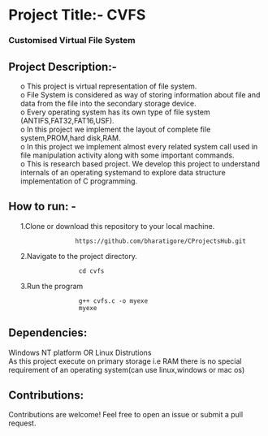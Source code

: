 <h1>Project Title:- CVFS</h1><h3>Customised Virtual File System</h3>
<h2>Project Description:-</h2>
<ul>
  o	This project is virtual representation of file system.
  <br>
o	File System is considered as way of storing information about file and data from the file into the secondary storage device.<br>
o	Every operating system has its own type of file system (ANTIFS,FAT32,FAT16,USF).<br>
o	In this project we implement the layout of complete file system,PROM,hard disk,RAM.<br>
o	In this project we implement almost every related system call used in file manipulation activity along with some important commands.<br>
o	This is research based project. We develop this project to understand internals of an operating systemand to explore data structure implementation of C programming. <br>
</ul>
<h2>How to run: -</h2><ul>
1.Clone or download this repository to your local machine.<br>

                   https://github.com/bharatigore/CProjectsHub.git
 
2.Navigate to the project directory.<br>

                    cd cvfs
3.Run the program<br>

                    g++ cvfs.c -o myexe
                    myexe
</ul>
<h2> Dependencies:</h2>
Windows NT platform OR Linux Distrutions<br>
As this project execute on primary storage i.e RAM there is no special requirement of an operating system(can use linux,windows or mac os)

<h2> Contributions:</h2>
Contributions are welcome! Feel free to open an issue or submit a pull request.
